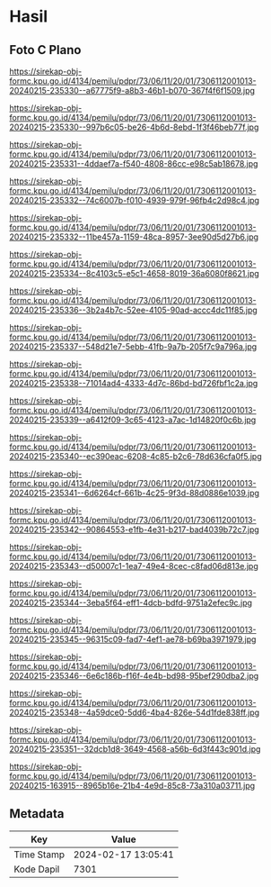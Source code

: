 # Hasil

## Foto C Plano

https://sirekap-obj-formc.kpu.go.id/4134/pemilu/pdpr/73/06/11/20/01/7306112001013-20240215-235330--a67775f9-a8b3-46b1-b070-367f4f6f1509.jpg

https://sirekap-obj-formc.kpu.go.id/4134/pemilu/pdpr/73/06/11/20/01/7306112001013-20240215-235330--997b6c05-be26-4b6d-8ebd-1f3f46beb77f.jpg

https://sirekap-obj-formc.kpu.go.id/4134/pemilu/pdpr/73/06/11/20/01/7306112001013-20240215-235331--4ddaef7a-f540-4808-86cc-e98c5ab18678.jpg

https://sirekap-obj-formc.kpu.go.id/4134/pemilu/pdpr/73/06/11/20/01/7306112001013-20240215-235332--74c6007b-f010-4939-979f-96fb4c2d98c4.jpg

https://sirekap-obj-formc.kpu.go.id/4134/pemilu/pdpr/73/06/11/20/01/7306112001013-20240215-235332--11be457a-1159-48ca-8957-3ee90d5d27b6.jpg

https://sirekap-obj-formc.kpu.go.id/4134/pemilu/pdpr/73/06/11/20/01/7306112001013-20240215-235334--8c4103c5-e5c1-4658-8019-36a6080f8621.jpg

https://sirekap-obj-formc.kpu.go.id/4134/pemilu/pdpr/73/06/11/20/01/7306112001013-20240215-235336--3b2a4b7c-52ee-4105-90ad-accc4dc11f85.jpg

https://sirekap-obj-formc.kpu.go.id/4134/pemilu/pdpr/73/06/11/20/01/7306112001013-20240215-235337--548d21e7-5ebb-41fb-9a7b-205f7c9a796a.jpg

https://sirekap-obj-formc.kpu.go.id/4134/pemilu/pdpr/73/06/11/20/01/7306112001013-20240215-235338--71014ad4-4333-4d7c-86bd-bd726fbf1c2a.jpg

https://sirekap-obj-formc.kpu.go.id/4134/pemilu/pdpr/73/06/11/20/01/7306112001013-20240215-235339--a6412f09-3c65-4123-a7ac-1d14820f0c6b.jpg

https://sirekap-obj-formc.kpu.go.id/4134/pemilu/pdpr/73/06/11/20/01/7306112001013-20240215-235340--ec390eac-6208-4c85-b2c6-78d636cfa0f5.jpg

https://sirekap-obj-formc.kpu.go.id/4134/pemilu/pdpr/73/06/11/20/01/7306112001013-20240215-235341--6d6264cf-661b-4c25-9f3d-88d0886e1039.jpg

https://sirekap-obj-formc.kpu.go.id/4134/pemilu/pdpr/73/06/11/20/01/7306112001013-20240215-235342--90864553-e1fb-4e31-b217-bad4039b72c7.jpg

https://sirekap-obj-formc.kpu.go.id/4134/pemilu/pdpr/73/06/11/20/01/7306112001013-20240215-235343--d50007c1-1ea7-49e4-8cec-c8fad06d813e.jpg

https://sirekap-obj-formc.kpu.go.id/4134/pemilu/pdpr/73/06/11/20/01/7306112001013-20240215-235344--3eba5f64-eff1-4dcb-bdfd-9751a2efec9c.jpg

https://sirekap-obj-formc.kpu.go.id/4134/pemilu/pdpr/73/06/11/20/01/7306112001013-20240215-235345--96315c09-fad7-4ef1-ae78-b69ba3971979.jpg

https://sirekap-obj-formc.kpu.go.id/4134/pemilu/pdpr/73/06/11/20/01/7306112001013-20240215-235346--6e6c186b-f16f-4e4b-bd98-95bef290dba2.jpg

https://sirekap-obj-formc.kpu.go.id/4134/pemilu/pdpr/73/06/11/20/01/7306112001013-20240215-235348--4a59dce0-5dd6-4ba4-826e-54d1fde838ff.jpg

https://sirekap-obj-formc.kpu.go.id/4134/pemilu/pdpr/73/06/11/20/01/7306112001013-20240215-235351--32dcb1d8-3649-4568-a56b-6d3f443c901d.jpg

https://sirekap-obj-formc.kpu.go.id/4134/pemilu/pdpr/73/06/11/20/01/7306112001013-20240215-163915--8965b16e-21b4-4e9d-85c8-73a310a03711.jpg


## Metadata

| Key        | Value               |
| ---------- | ------------------- |
| Time Stamp | 2024-02-17 13:05:41 |
| Kode Dapil | 7301                |



